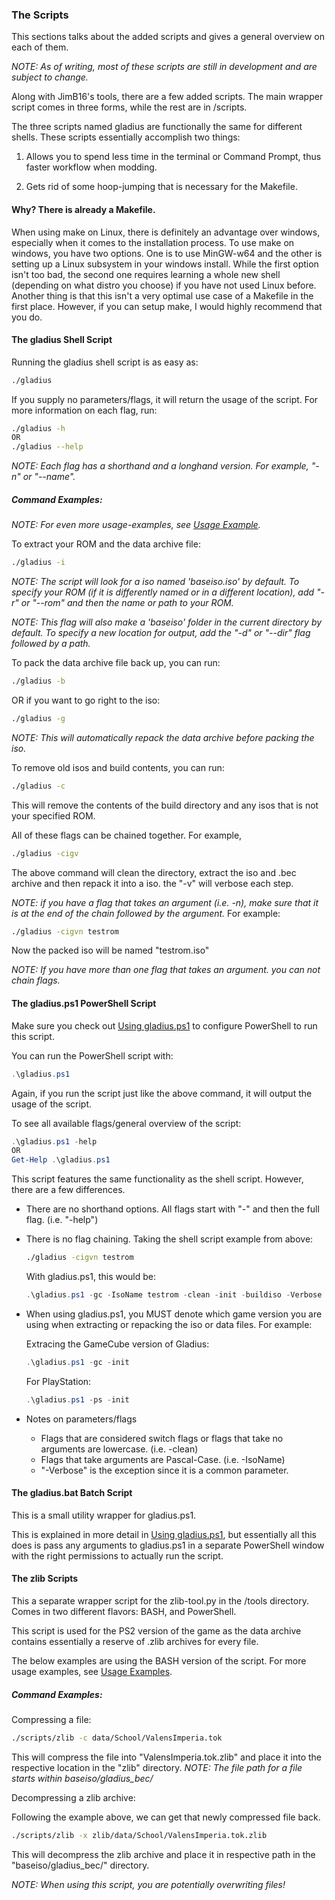### The Scripts
This sections talks about the added scripts and gives a general overview on each of them.

*NOTE: As of writing, most of these scripts are still in development and are subject to change.*

Along with JimB16's tools, there are a few added scripts. The main wrapper script comes in three forms, while the rest are in /scripts.

The three scripts named gladius are functionally the same for different shells.
These scripts essentially accomplish two things:

1. Allows you to spend less time in the terminal or Command Prompt, thus faster workflow when modding.

2. Gets rid of some hoop-jumping that is necessary for the Makefile.

#### Why? There is already a Makefile.
When using make on Linux, there is definitely an advantage over windows, especially when it comes to the installation process. To use make on windows, you have two options. One is to use MinGW-w64 and the other is setting up a Linux subsystem in your windows install. While the first option isn't too bad, the second one requires learning a whole new shell (depending on what distro you choose) if you have not used Linux before. Another thing is that this isn't a very optimal use case of a Makefile in the first place. However, if you can setup make, I would highly recommend that you do.

#### The gladius Shell Script
Running the gladius shell script is as easy as:
```bash
./gladius
```
If you supply no parameters/flags, it will return the usage of the script. For more information on each flag, run:
```bash
./gladius -h
OR
./gladius --help
```
*NOTE: Each flag has a shorthand and a longhand version. For example, "-n" or "--name".*

##### Command Examples:

*NOTE: For even more usage-examples, see [Usage Example](./usage_examples.md).*

To extract your ROM and the data archive file:
```bash
./gladius -i
```
*NOTE: The script will look for a iso named 'baseiso.iso' by default. To specify your ROM (if it is differently named or in a different location), add "-r" or "--rom" and then the name or path to your ROM.*

*NOTE: This flag will also make a 'baseiso' folder in the current directory by default. To specify a new location for output, add the "-d" or "--dir" flag followed by a path.*

To pack the data archive file back up, you can run:
```bash
./gladius -b
```

OR if you want to go right to the iso:

```bash
./gladius -g
```

*NOTE: This will automatically repack the data archive before packing the iso.*

To remove old isos and build contents, you can run:
```bash
./gladius -c
```
This will remove the contents of the build directory and any isos that is not your specified ROM.

All of these flags can be chained together. For example,

```bash
./gladius -cigv
```

The above command will clean the directory, extract the iso and .bec archive and then repack it into a iso. the "-v" will verbose each step.

*NOTE: if you have a flag that takes an argument (i.e. -n), make sure that it is at the end of the chain followed by the argument.* For example:
```bash
./gladius -cigvn testrom
```
Now the packed iso will be named "testrom.iso"

*NOTE: If you have more than one flag that takes an argument. you can not chain flags.*

#### The gladius.ps1 PowerShell Script

Make sure you check out [Using gladius.ps1](./using-gladius-ps1.md) to configure PowerShell to run this script.

You can run the PowerShell script with:
```powershell
.\gladius.ps1
```
Again, if you run the script just like the above command, it will output the usage of the script.

To see all available flags/general overview of the script:
```powershell
.\gladius.ps1 -help
OR
Get-Help .\gladius.ps1
```

This script features the same functionality as the shell script. However, there are a few differences.
- There are no shorthand options. All flags start with "-" and then the full flag. (i.e. "-help")
- There is no flag chaining.
    Taking the shell script example from above:
    ```bash
    ./gladius -cigvn testrom
    ```
    With gladius.ps1, this would be:
    ```powershell
    .\gladius.ps1 -gc -IsoName testrom -clean -init -buildiso -Verbose
    ```
 - When using gladius.ps1, you MUST denote which game version you are using when extracting or repacking the iso or data files.
    For example:

    Extracing the GameCube version of Gladius:
    ```powershell
    .\gladius.ps1 -gc -init
    ```

    For PlayStation:
    ```powershell
    .\gladius.ps1 -ps -init
    ```

- Notes on parameters/flags
    - Flags that are considered switch flags or flags that take no arguments are lowercase. (i.e. -clean)
    - Flags that take arguments are Pascal-Case. (i.e. -IsoName)
    - "-Verbose" is the exception since it is a common parameter.

#### The gladius.bat Batch Script

This is a small utility wrapper for gladius.ps1.

This is explained in more detail in [Using gladius.ps1](./using-gladius.ps1.md), but essentially all this does is pass any arguments to gladius.ps1 in a separate PowerShell window with the right permissions to actually run the script.

#### The zlib Scripts
This a separate wrapper script for the zlib-tool.py in the /tools directory. Comes in two different flavors: BASH, and PowerShell.

This script is used for the PS2 version of the game as the data archive contains essentially a reserve of .zlib archives for every file.

The below examples are using the BASH version of the script. For more usage examples, see [Usage Examples](./usage-examples.md).

##### Command Examples:

Compressing a file:
```bash
./scripts/zlib -c data/School/ValensImperia.tok
```
This will compress the file into "ValensImperia.tok.zlib" and place it into the respective location in the "zlib" directory.
*NOTE: The file path for a file starts within baseiso/gladius_bec/*

Decompressing a zlib archive:

Following the example above, we can get that newly compressed file back.
```bash
./scripts/zlib -x zlib/data/School/ValensImperia.tok.zlib
```
This will decompress the zlib archive and place it in respective path in the "baseiso/gladius_bec/" directory.

*NOTE: When using this script, you are potentially overwriting files!*
